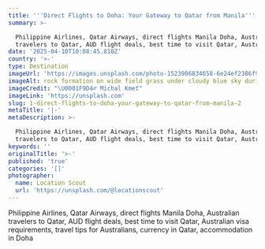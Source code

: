 ```yaml
---
title: '''Direct Flights to Doha: Your Gateway to Qatar from Manila'''
summary: >-

  Philippine Airlines, Qatar Airways, direct flights Manila Doha, Australian
  travelers to Qatar, AUD flight deals, best time to visit Qatar, Australian...
date: '2025-04-10T10:08:45.810Z'
country: '>-'
type: Destination
imageUrl: 'https://images.unsplash.com/photo-1523906834658-6e24ef2386f9'
imageAlt: rock formation on wide field grass under cloudy blue sky during daytime
imageCredit: "\U0001F9D4‍♂️ Michal Kmeť"
imageLink: 'https://unsplash.com'
slug: 1-direct-flights-to-doha-your-gateway-to-qatar-from-manila-2
metaTitle: '|-'
metaDescription: >-

  Philippine Airlines, Qatar Airways, direct flights Manila Doha, Australian
  travelers to Qatar, AUD flight deals, best time to visit Qatar, Australian...
keywords: ''
originalTitle: '>-'
published: 'true'
categories: '[]'
photographer:
  name: Location Scout
  url: 'https://unsplash.com/@locationscout'
---
```








Philippine Airlines, Qatar Airways, direct flights Manila Doha, Australian travelers to Qatar, AUD flight deals, best time to visit Qatar, Australian visa requirements, travel tips for Australians, currency in Qatar, accommodation in Doha
